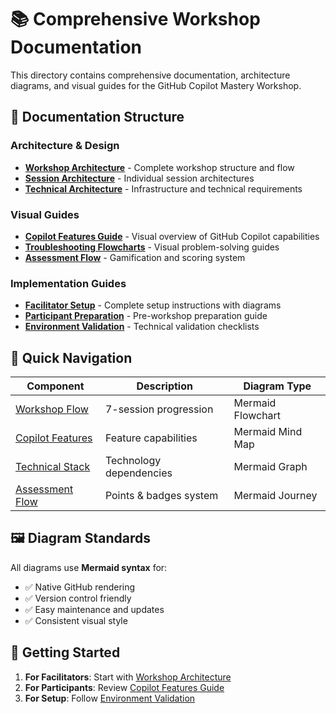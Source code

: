 # 📚 Comprehensive Workshop Documentation

This directory contains comprehensive documentation, architecture diagrams, and visual guides for the GitHub Copilot Mastery Workshop.

## 📁 Documentation Structure

### Architecture & Design
- [**Workshop Architecture**](./architecture/workshop-overview.md) - Complete workshop structure and flow
- [**Session Architecture**](./architecture/session-diagrams.md) - Individual session architectures
- [**Technical Architecture**](./architecture/technical-setup.md) - Infrastructure and technical requirements

### Visual Guides
- [**Copilot Features Guide**](./visual-guides/copilot-features.md) - Visual overview of GitHub Copilot capabilities
- [**Troubleshooting Flowcharts**](./visual-guides/troubleshooting.md) - Visual problem-solving guides
- [**Assessment Flow**](./visual-guides/assessment-flow.md) - Gamification and scoring system

### Implementation Guides
- [**Facilitator Setup**](./implementation/facilitator-setup.md) - Complete setup instructions with diagrams
- [**Participant Preparation**](./implementation/participant-prep.md) - Pre-workshop preparation guide
- [**Environment Validation**](./implementation/environment-validation.md) - Technical validation checklists

## 🎯 Quick Navigation

| Component | Description | Diagram Type |
|-----------|-------------|--------------|
| [Workshop Flow](./architecture/workshop-overview.md#workshop-flow) | 7-session progression | Mermaid Flowchart |
| [Copilot Features](./visual-guides/copilot-features.md#features-map) | Feature capabilities | Mermaid Mind Map |
| [Technical Stack](./architecture/technical-setup.md#stack-overview) | Technology dependencies | Mermaid Graph |
| [Assessment Flow](./visual-guides/assessment-flow.md#scoring-system) | Points & badges system | Mermaid Journey |

## 🖼️ Diagram Standards

All diagrams use **Mermaid syntax** for:
- ✅ Native GitHub rendering
- ✅ Version control friendly
- ✅ Easy maintenance and updates
- ✅ Consistent visual style

## 🚀 Getting Started

1. **For Facilitators**: Start with [Workshop Architecture](./architecture/workshop-overview.md)
2. **For Participants**: Review [Copilot Features Guide](./visual-guides/copilot-features.md)
3. **For Setup**: Follow [Environment Validation](./implementation/environment-validation.md)